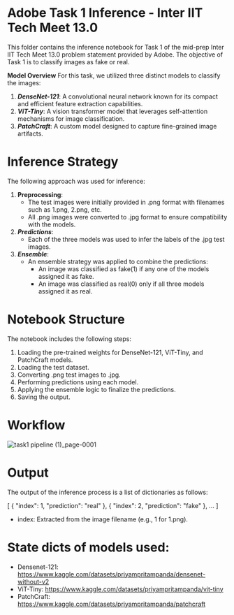 # **Adobe Task 1 Inference - Inter IIT Tech Meet 13.0**
This folder contains the inference notebook for Task 1 of the mid-prep Inter IIT Tech Meet 13.0 problem statement provided by Adobe. The objective of Task 1 is to classify images as fake or real.

**Model Overview**
For this task, we utilized three distinct models to classify the images:
1. ***DenseNet-121***:
   A convolutional neural network known for its compact and efficient feature extraction capabilities.
2. ***ViT-Tiny***:
   A vision transformer model that leverages self-attention mechanisms for image classification.
3. ***PatchCraft***:
   A custom model designed to capture fine-grained image artifacts.

# **Inference Strategy**
The following approach was used for inference:
1. **Preprocessing**:
   * The test images were initially provided in .png format with filenames such as 1.png, 2.png, etc.
   * All .png images were converted to .jpg format to ensure compatibility with the models. 
2. ***Predictions***:
   * Each of the three models was used to infer the labels of the .jpg test images.
3. ***Ensemble***:
   * An ensemble strategy was applied to combine the predictions:
      * An image was classified as fake(1) if any one of the models assigned it as fake.
      * An image was classified as real(0) only if all three models assigned it as real.

# **Notebook Structure**
The notebook includes the following steps:
1. Loading the pre-trained weights for DenseNet-121, ViT-Tiny, and PatchCraft models.
2. Loading the test dataset.
3. Converting .png test images to .jpg.
4. Performing predictions using each model.
5. Applying the ensemble logic to finalize the predictions.
6. Saving the output.

# **Workflow**

![task1 pipeline (1)_page-0001](https://github.com/user-attachments/assets/98c88442-7f06-468e-94f8-085fc124ece1)

# **Output**
The output of the inference process is a list of dictionaries as follows:

[
  {
    "index": 1,
    "prediction": "real"
  },
  {
    "index": 2,
    "prediction": "fake"
  },
  ...
]

* index: Extracted from the image filename (e.g., 1 for 1.png).

# **State dicts of models used:**
* Densenet-121: https://www.kaggle.com/datasets/priyampritampanda/densenet-without-v2
* ViT-Tiny: https://www.kaggle.com/datasets/priyampritampanda/vit-tiny
* PatchCraft: https://www.kaggle.com/datasets/priyampritampanda/patchcraft
